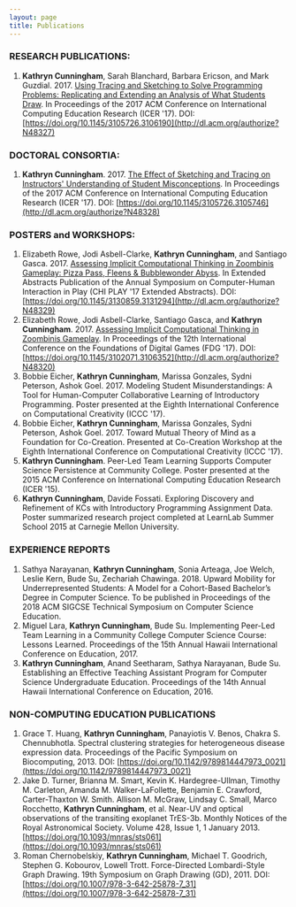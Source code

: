 ```yaml
---
layout: page
title: Publications
---
```


### RESEARCH PUBLICATIONS:  
  1. **Kathryn Cunningham**, Sarah Blanchard, Barbara Ericson, and Mark Guzdial. 2017. [Using Tracing and Sketching to Solve Programming Problems: Replicating and Extending an Analysis of What Students Draw](http://dl.acm.org/authorize?N48327). In Proceedings of the 2017 ACM Conference on International Computing Education Research (ICER '17). DOI: [https://doi.org/10.1145/3105726.3106190](http://dl.acm.org/authorize?N48327)

### DOCTORAL CONSORTIA:
  1. **Kathryn Cunningham**. 2017. [The Effect of Sketching and Tracing on Instructors' Understanding of Student Misconceptions](http://dl.acm.org/authorize?N48328). In Proceedings of the 2017 ACM Conference on International Computing Education Research (ICER '17). DOI: [https://doi.org/10.1145/3105726.3105746](http://dl.acm.org/authorize?N48328)

### POSTERS and WORKSHOPS:
  1. Elizabeth Rowe, Jodi Asbell-Clarke, **Kathryn Cunningham**, and Santiago Gasca. 2017. [Assessing Implicit Computational Thinking in Zoombinis Gameplay: Pizza Pass, Fleens & Bubblewonder Abyss](http://dl.acm.org/authorize?N48329). In Extended Abstracts Publication of the Annual Symposium on Computer-Human Interaction in Play (CHI PLAY '17 Extended Abstracts). DOI: [https://doi.org/10.1145/3130859.3131294](http://dl.acm.org/authorize?N48329)
  2. Elizabeth Rowe, Jodi Asbell-Clarke, Santiago Gasca, and **Kathryn Cunningham**. 2017. [Assessing Implicit Computational Thinking in Zoombinis Gameplay](http://dl.acm.org/authorize?N48320). In Proceedings of the 12th International Conference on the Foundations of Digital Games (FDG '17). DOI: [https://doi.org/10.1145/3102071.3106352](http://dl.acm.org/authorize?N48320)
  3. Bobbie Eicher, **Kathryn Cunningham**, Marissa Gonzales, Sydni Peterson, Ashok Goel. 2017. Modeling Student Misunderstandings: A Tool for Human-Computer Collaborative Learning of Introductory Programming. Poster presented at the Eighth International Conference on Computational Creativity (ICCC '17).
  4. Bobbie Eicher, **Kathryn Cunningham**, Marissa Gonzales, Sydni Peterson, Ashok Goel. 2017. Toward Mutual Theory of Mind as a Foundation for Co-Creation. Presented at Co-Creation Workshop at the Eighth International Conference on Computational Creativity (ICCC '17).
  5. **Kathryn Cunningham**. Peer-Led Team Learning Supports Computer Science Persistence at Community College. Poster presented at the 2015 ACM Conference on International Computing Education Research (ICER '15).
  6. **Kathryn Cunningham**, Davide Fossati. Exploring Discovery and Refinement of KCs with Introductory Programming Assignment Data. Poster summarized research project completed at LearnLab Summer School 2015 at Carnegie Mellon University.

### EXPERIENCE REPORTS
  1. Sathya Narayanan, **Kathryn Cunningham**, Sonia Arteaga, Joe Welch, Leslie Kern, Bude Su, Zechariah Chawinga. 2018. Upward Mobility for Underrepresented Students: A Model for a Cohort-Based Bachelor’s Degree in Computer Science. To be published in Proceedings of the 2018 ACM SIGCSE Technical Symposium on Computer Science Education.
  2. Miguel Lara, **Kathryn Cunningham**, Bude Su. Implementing Peer-Led Team Learning in a Community College Computer Science Course: Lessons Learned. Proceedings of the 15th Annual Hawaii International Conference on Education, 2017.
  3. **Kathryn Cunningham**, Anand Seetharam, Sathya Narayanan, Bude Su. Establishing an Effective Teaching Assistant Program for Computer Science Undergraduate Education. Proceedings of the 14th Annual Hawaii International Conference on Education, 2016. 

### NON-COMPUTING EDUCATION PUBLICATIONS
  1. Grace T. Huang, **Kathryn Cunningham**, Panayiotis V. Benos, Chakra S. Chennubhotla. Spectral clustering strategies for heterogeneous disease expression data. Proceedings of the Pacific Symposium on Biocomputing, 2013. DOI: [https://doi.org/10.1142/9789814447973_0021](https://doi.org/10.1142/9789814447973_0021)  
  2. Jake D. Turner, Brianna M. Smart, Kevin K. Hardegree-Ullman, Timothy M. Carleton, Amanda M. Walker-LaFollette, Benjamin E. Crawford, Carter-Thaxton W. Smith. Allison M. McGraw, Lindsay C. Small, Marco Rocchetto, **Kathryn Cunningham**, et al. Near-UV and optical observations of the transiting exoplanet TrES-3b. Monthly Notices of the Royal Astronomical Society. Volume 428, Issue 1, 1 January 2013. [https://doi.org/10.1093/mnras/sts061](https://doi.org/10.1093/mnras/sts061)
  3. Roman Chernobelskiy, **Kathryn Cunningham**, Michael T. Goodrich, Stephen G. Kobourov, Lowell Trott. Force-Directed Lombardi-Style Graph Drawing. 19th Symposium on Graph Drawing (GD), 2011. DOI: [https://doi.org/10.1007/978-3-642-25878-7_31](https://doi.org/10.1007/978-3-642-25878-7_31)

